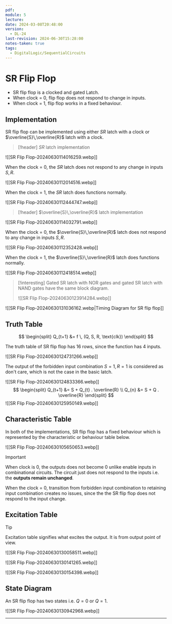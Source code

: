 ```yaml
---
pdf: 
module: 5
lecture: 
date: 2024-03-08T20:48:00
version:
  - DL-24
last-revision: 2024-06-30T15:28:00
notes-taken: true
tags:
  - DigitalLogic/SequentialCircuits
---
```

# SR Flip Flop

- SR flip flop is a clocked and gated Latch.
- When clock = 0, flip flop does not respond to change in inputs.
- When clock = 1, flip flop works in a fixed behaviour.

## Implementation

SR flip flop can be implemented using either $SR$ latch with a clock or $\overline{S}\,\overline{R}$ latch with a clock.

> [!header] $SR$ latch implementation

![[SR Flip Flop-20240630114016259.webp]]

When the clock = 0, the $SR$ latch does not respond to any change in inputs $S, R$.

![[SR Flip Flop-20240630112014516.webp]]

When the clock = 1, the $SR$ latch does functions normally.

![[SR Flip Flop-20240630112444747.webp]]

> [!header] $\overline{S}\,\overline{R}$ latch implementation

![[SR Flip Flop-20240630114032791.webp]]

When the clock = 0, the $\overline{S}\,\overline{R}$ latch does not respond to any change in inputs $S, R$.

![[SR Flip Flop-20240630112352428.webp]]

When the clock = 1, the $\overline{S}\,\overline{R}$ latch does functions normally.

![[SR Flip Flop-20240630112418514.webp]]

> [!interesting] 
> Gated SR latch with NOR gates and gated SR latch with NAND gates have the same block diagram.
> 
> ![[SR Flip Flop-20240630123914284.webp]]

![[SR Flip Flop-20240630131036162.webp|Timing Diagram for SR flip flop]]

## Truth Table
$$
\begin{split}
Q_{t+1} 
&= f \, (Q, S, R, \text{clk})
\end{split}
$$

The truth table of SR flip flop has $16$ rows, since the function has $4$ inputs.

![[SR Flip Flop-20240630124731266.webp]]

The output of the forbidden input combination $S = 1, R = 1$ is considered as don't care, which is not the case in the basic latch.

![[SR Flip Flop-20240630124833366.webp]]
$$
\begin{split}
Q_{t+1} &= S + Q_{t} . \overline{R} \\
Q_{n} &= S + Q . \overline{R}
\end{split}
$$
![[SR Flip Flop-20240630125950149.webp]]

## Characteristic Table

In both of the implementations, SR flip flop has a fixed behaviour which is represented by the characteristic or behaviour table below.

![[SR Flip Flop-20240630105650653.webp]]

> [!important] 
> When clock is $0$, the outputs does not become $0$ unlike enable inputs in combinational circuits. The circuit just does not respond to the inputs i.e. the **outputs remain unchanged**.

When the clock = 0, transition from forbidden input combination to retaining input combination creates no issues, since the the SR flip flop does not respond to the input change.

## Excitation Table
> [!tip]
> Excitation table signifies what excites the output. It is from output point of view.

![[SR Flip Flop-20240630130058511.webp]]

![[SR Flip Flop-20240630130141265.webp]]

![[SR Flip Flop-20240630130154398.webp]]

## State Diagram

An SR flip flop has two states i.e. $Q = 0$ or $Q = 1$.

![[SR Flip Flop-20240630130942968.webp]]

---
